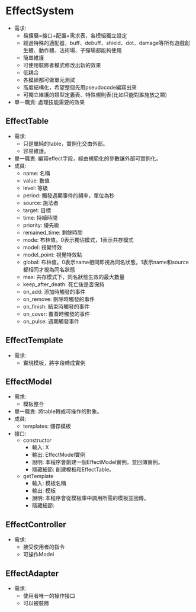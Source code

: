 # EffectSystem
- 需求:
    - 易擴展=接口+配置+需求表，各模組獨立設定
    - 經過特殊的適配器，buff、debuff、shield、dot、damage等所有遊戲創生體、動作體、法術場、子彈場都能夠使用
    - 簡單維護
    - 可使用裝飾者模式修改出新的效果
    - 低耦合
    - 各模組都可做單元測試
    - 高度結構化，希望整個先用pseudocode編寫出來
    - 可獨立維護的類型定義表、特殊規則表(比如只能對誰施放之類)    
- 單一職責: 處理技能需要的效果

## EffectTable
- 需求:
    - 只是單純的table，實例化交由外部。
    - 容易維護。
- 單一職責: 編寫effect字段，經由規範化的參數讓外部可實例化。
- 成員:
    - name: 名稱
    - value: 數值
    - level: 等級
    - period: 觸發週期事件的頻率，單位為秒
    - source: 施法者
    - target: 目標
    - time: 持續時間
    - priority: 優先級
    - remained_time: 剩餘時間
    - mode: 布林值。0表示獨佔模式，1表示共存模式
    - model: 視覺特效
    - model_point: 視覺特效點
    - global: 布林值。0表示name相同即視為同名狀態，1表示name和source都相同才視為同名狀態
    - max: 共存模式下，同名狀態生效的最大數量
    - keep_after_death: 死亡後是否保持
    - on_add: 添加時觸發的事件
    - on_remove: 刪除時觸發的事件
    - on_finish: 結束時觸發的事件
    - on_cover: 覆蓋時觸發的事件
    - on_pulse: 週期觸發事件

## EffectTemplate
- 需求:
    - 實現模板，將字段轉成實例

## EffectModel
- 需求:
    - 模板整合
- 單一職責: 將table轉成可操作的對象。
- 成員:
    - templates: 儲存模板
- 接口:
    - constructor
        - 輸入: X
        - 輸出: EffectModel實例
        - 說明: 本程序會創建一個EffectModel實例，並回傳實例。
        - 隱藏細節: 創建模板和EffectTable。
    - getTemplate
        - 輸入: 模板名稱
        - 輸出: 模板
        - 說明: 本程序會從模板庫中調用所需的模板並回傳。
        - 隱藏細節: 

## EffectController
- 需求:
    - 接受使用者的指令
    - 可操作Model

## EffectAdapter
- 需求:
    - 使用者唯一的操作接口
    - 可以被裝飾
